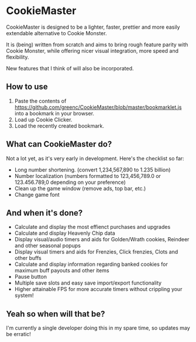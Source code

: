 CookieMaster
=============

CookieMaster is designed to be a lighter, faster, prettier and more easily extendable alternative to Cookie Monster.

It is (being) written from scratch and aims to bring rough feature parity with Cookie Monster, while offering nicer visual integration, more speed and flexibility.

New features that I think of will also be incorporated.

How to use
----------

1. Paste the contents of https://github.com/greenc/CookieMaster/blob/master/bookmarklet.js into a bookmark in your browser.
2. Load up Cookie Clicker.
3. Load the recently created bookmark.

What can CookieMaster do?
---------------------------

Not a lot yet, as it's very early in development. Here's the checklist so far:

 - Long number shortening. (convert 1,234,567,890 to 1.235 billion)
 - Number localization (numbers formatted to 123,456,789.0 or 123.456.789,0 depending on your preference)
 - Clean up the game window (remove ads, top bar, etc.)
 - Change game font

And when it's done?
-----------

 - Calculate and display the most effienct purchases and upgrades
 - Calculate and display Heavenly Chip data
 - Display visual/audio timers and aids for Golden/Wrath cookies, Reindeer and other seasonal popups
 - Display visual timers and aids for Frenzies, Click frenzies, Clots and other buffs
 - Calculate and display information regarding banked cookies for maximum buff payouts and other items
 - Pause button
 - Multiple save slots and easy save import/export functionality
 - Higher attainable FPS for more accurate timers without crippling your system!

Yeah so when will that be?
-----------

I'm currently a single developer doing this in my spare time, so updates may be erratic!
